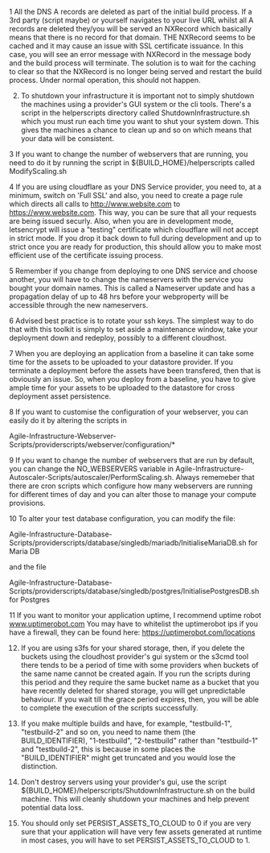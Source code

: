 1 All the DNS A records are deleted as part of the initial build process. If a 3rd party (script maybe) or yourself navigates to your live URL whilst all A records are deleted they/you will be served an NXRecord which basically means that there is no record for that domain.
THE NXRecord seems to be cached and it may cause an issue with SSL certificate issuance. In this case, you will see an error message with NXRecord in the message body and the build process will terminate. The solution is to wait for the caching to clear so that the NXRecord is no longer being served and restart the build process. Under normal operation, this should not happen. 

2. To shutdown your infrastructure it is important not to simply shutdown the machines using a provider's GUI system or the cli tools. There's a script in the helperscripts directory called ShutdownInfrastructure.sh which you must run each time you want to shut your system down. This gives the machines a chance to clean up and so on which means that your data will be consistent.

3 If you want to change the number of webservers that are running, you need to do it by running the script in ${BUILD_HOME}/helperscripts called ModifyScaling.sh

4 If you are using cloudflare as your DNS Service provider, you need to, at a minimum, switch on 'Full SSL' and also, you need to create a page rule which directs all calls to http://www.website.com to https://www.website.com. This way, you can be sure that all your requests are being issued securly. Also, when you are in development mode, letsencrypt will issue a "testing" certificate which cloudflare will not accept in strict mode. If you drop it back down to full during development and up to strict once you are ready for production, this should allow you to make most efficient use of the certificate issuing process. 

5 Remember if you change from deploying to one DNS service and choose another, you will have to change the nameservers with the service you bought your domain names. This is called a Nameserver update and has a propagation delay of up to 48 hrs before your webproperty will be accessible through the new nameservers. 

6 Advised best practice is to rotate your ssh keys. The simplest way to do that with this toolkit is simply to set aside a maintenance window, take your deployment down and redeploy, possibly to a different cloudhost. 

7 When you are deploying an application from a baseline it can take some time for the assets to be uploaded to your datastore provider. If you terminate a deployment before the assets have been transfered, then that is obviously an issue. So, when you deploy from a baseline, you have to give ample time for your assets to be uploaded to the datastore for cross deployment asset persistence. 

8 If you want to customise the configuration of your webserver, you can easily do it by altering the scripts in

Agile-Infrastructure-Webserver-Scripts/providerscripts/webserver/configuration/*

9 If you want to change the number of webservers that are run by default, you can change the NO_WEBSERVERS variable in
Agile-Infrastructure-Autoscaler-Scripts/autoscaler/PerformScaling.sh. Always rememeber that there are cron scripts which 
configure how many webservers are running for different times of day and you can alter those to manage your compute provisions. 

10 To alter your test database configuration, you can modify the file:

 Agile-Infrastructure-Database-Scripts/providerscripts/database/singledb/mariadb/InitialiseMariaDB.sh for Maria DB
 
 and the file
 
 Agile-Infrastructure-Database-Scripts/providerscripts/database/singledb/postgres/InitialisePostgresDB.sh for Postgres
 
11 If you want to monitor your application uptime, I recommend uptime robot www.uptimerobot.com
 You may have to whitelist the uptimerobot ips if you have a firewall, they can be found here: https://uptimerobot.com/locations

12. If you are using s3fs for your shared storage, then, if you delete the buckets using the cloudhost provider's gui system or the s3cmd tool there tends to be a period of time with some providers when buckets of the same name cannot be created again. If you run the scripts during this period and they require the same bucket name as a bucket that you have recently deleted for shared storage, you will get unpredictable behaviour. If you wait till the grace period expires, then, you will be able to complete the execution of the scripts successfully.  

13. If you make multiple builds and have, for example, "testbuild-1", "testbuild-2" and so on, you need to name them (the BUILD_IDENTIFIER), "1-testbuild", "2-testbuild" rather than "testbuild-1" and "testbuild-2", this is because in some places the "BUILD_IDENTIFIER" might get truncated and you would lose the distinction. 

14. Don't destroy servers using your provider's gui, use the script ${BUILD_HOME}/helperscripts/ShutdownInfrastructure.sh on the build machine. This will cleanly shutdown your machines and help prevent potential data loss. 

15. You should only set PERSIST_ASSETS_TO_CLOUD to 0 if you are very sure that your application will have very few assets generated at runtime in most cases, you will have to set PERSIST_ASSETS_TO_CLOUD to 1. 

